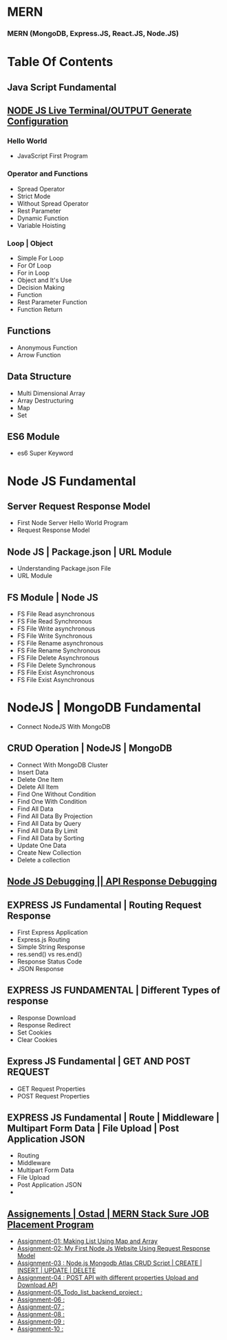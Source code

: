 # MERN
### MERN (MongoDB, Express.JS, React.JS, Node.JS)
# Table Of Contents
## Java Script Fundamental
## [NODE JS Live Terminal/OUTPUT Generate Configuration](https://github.com/Ruman-Hossain/MERN/tree/master/000_Support)
### Hello World
- JavaScript First Program
### Operator and Functions
- Spread Operator
- Strict Mode
- Without Spread Operator
- Rest Parameter
- Dynamic Function
- Variable Hoisting
### Loop  | Object
- Simple For Loop
- For Of Loop
- For in Loop
- Object and It's Use
- Decision Making
- Function
- Rest Parameter Function
- Function Return
## Functions
- Anonymous Function
- Arrow Function
## Data Structure
- Multi Dimensional Array
- Array Destructuring
- Map
- Set
## ES6 Module
- es6 Super Keyword

# Node JS Fundamental
## Server Request Response Model
- First Node Server Hello World Program
- Request Response Model
## Node JS | Package.json | URL Module
- Understanding Package.json File
- URL Module
## FS Module | Node JS
- FS File Read asynchronous
- FS File Read Synchronous
- FS File Write asynchronous
- FS File Write Synchronous
- FS File Rename asynchronous
- FS File Rename Synchronous
- FS File Delete Asynchronous
- FS File Delete Synchronous
- FS File Exist Asynchronous
- FS File Exist Asynchronous
# NodeJS | MongoDB Fundamental
- Connect NodeJS With MongoDB
## CRUD Operation | NodeJS | MongoDB
- Connect With MongoDB Cluster
- Insert Data
- Delete One Item
- Delete All Item
- Find One Without Condition
- Find One With Condition
- Find All Data
- Find All Data By Projection
- Find All Data by Query
- Find All Data By Limit
- Find All Data by Sorting
- Update One Data
- Create New Collection
- Delete a collection
## [Node JS Debugging || API Response Debugging](https://github.com/Ruman-Hossain/MERN/tree/master/019_NodeJS_fun_NodeJS_Debugging/01_nodeJS_debugging)
## EXPRESS JS Fundamental | Routing Request Response
- First Express Application
- Express.js Routing
- Simple String Response
- res.send() vs res.end()
- Response Status Code
- JSON Response
## EXPRESS JS FUNDAMENTAL | Different Types of response
- Response Download
- Response Redirect
- Set Cookies
- Clear Cookies
## Express JS Fundamental | GET AND POST REQUEST
- GET Request Properties
- POST Request Properties

## EXPRESS JS Fundamental | Route | Middleware | Multipart Form Data | File Upload | Post Application JSON
- Routing
- Middleware
- Multipart Form Data
- File Upload
- Post Application JSON
- 
## [Assignements | Ostad | MERN Stack Sure JOB Placement Program]()
- [Assignment-01: Making List Using Map and Array](https://github.com/Ruman-Hossain/MERN/tree/master/Assignments/01_MakingListUsingMapAndArray)
- [Assignment-02: My First Node Js Website Using Request Response Model](https://github.com/Ruman-Hossain/MERN/tree/master/Assignments/02_my_first_nodejs_request_response)
- [Assignment-03 : Node.js Mongodb Atlas CRUD Script | CREATE | INSERT | UPDATE | DELETE](https://github.com/Ruman-Hossain/MERN/tree/master/Assignments/03_nodeJS_MongoDB_Atlas_CRUD_Script_Create_Read_Update_Delete)
- [Assignment-04 : POST API with different properties Upload and Download API ](https://github.com/Ruman-Hossain/MERN/tree/master/Assignments/04_POST_API_with_different_properties_Upload_and_Download_API)
- [Assignment-05_Todo_list_backend_project : ](https://github.com/Ruman-Hossain/05_todo_list_backend_project)
- [Assignment-06 : ]()
- [Assignment-07 : ]()
- [Assignment-08 : ]()
- [Assignment-09 : ]()
- [Assignment-10 : ]()